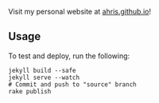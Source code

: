 Visit my personal website at [ahris.github.io](ahris.github.io)!

## Usage

To test and deploy, run the following:

```
jekyll build --safe
jekyll serve --watch
# Commit and push to "source" branch
rake publish
```